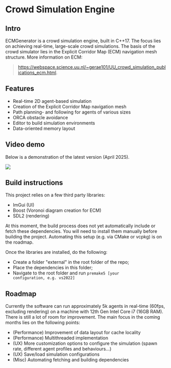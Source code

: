 # Crowd Simulation Engine

## Intro
ECMGenerator is a crowd simulation engine, built in C++17. The focus lies on achieving real-time, large-scale crowd
simulations. The basis of the crowd simulator lies in the Explicit Corridor Map (ECM) navigation mesh structure. More information on ECM: 
> https://webspace.science.uu.nl/~gerae101/UU_crowd_simulation_publications_ecm.html.

## Features
- Real-time 2D agent-based simulation
- Creation of the Explicit Corridor Map navigation mesh
- Path planning- and following for agents of various sizes
- ORCA obstacle avoidance
- Editor to build simulation environments
- Data-oriented memory layout

## Video demo
Below is a demonstration of the latest version (April 2025).

[![](https://markdown-videos-api.jorgenkh.no/youtube/ZQghdbpKxfI)](https://youtu.be/ZQghdbpKxfI)

## Build instructions
This project relies on a few third party libraries:
- ImGui (UI)
- Boost (Voronoi diagram creation for ECM)
- SDL2 (rendering)

At this moment, the build process does not yet automatically include or fetch these dependencies. You will need to install them manually before building the project. Automating this setup (e.g. via CMake or vcpkg) is on the roadmap.

Once the libraries are installed, do the following:
- Create a folder "external" in the root folder of the repo;
- Place the dependencies in this folder;
- Navigate to the root folder and run <code>premake5 [your configuration, e.g. vs2022]</code>

## Roadmap
Currently the software can run approximately 5k agents in real-time (60fps, excluding rendering) on a machine with 12th Gen Intel Core i7 (16GB RAM). There is still a lot of room for improvement. The main focus in the coming months lies on the following points:
- (Performance) Improvement of data layout for cache locality
- (Performance) Multithreaded implementation
- (UX) More customization options to configure the simulation (spawn rate, different agent profiles and behaviours...)
- (UX) Save/load simulation configurations
- (Misc) Automating fetching and building dependencies